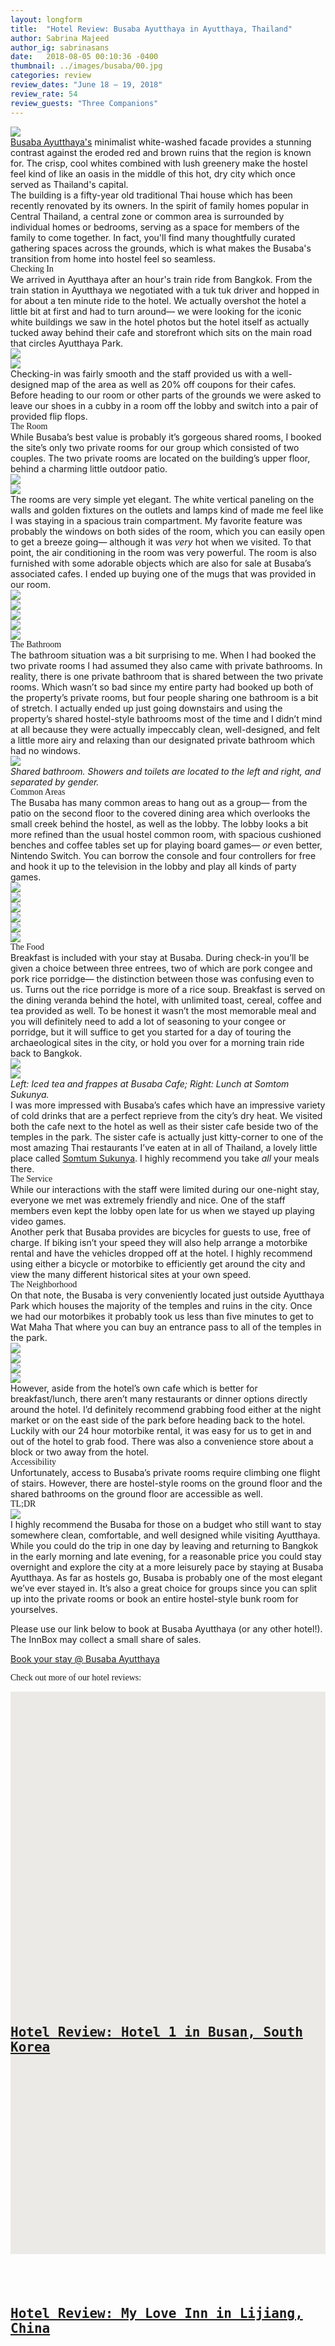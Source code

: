```yaml
---
layout: longform
title:  "Hotel Review: Busaba Ayutthaya in Ayutthaya, Thailand"
author: Sabrina Majeed
author_ig: sabrinasans
date:   2018-08-05 00:10:36 -0400
thumbnail: ../images/busaba/00.jpg
categories: review
review_dates: "June 18 — 19, 2018"
review_rate: 54
review_guests: "Three Companions"
---
```



<img class="mt4-ns mt3 mb4-ns mb3" src="/images/busaba/00.jpg">


<p class="pb3 f4" style="max-width: 650px; margin: auto;">
<a href="https://www.agoda.com/partners/partnersearch.aspx?pcs=1&cid=1801609&hid=4489474" target="new">Busaba Ayutthaya's</a> minimalist white-washed facade provides a stunning contrast against the eroded red and brown ruins that the region is known for. The crisp, cool whites combined with lush greenery make the hostel feel kind of like an oasis in the middle of this hot, dry city which once served as Thailand's capital.</p>

<p class="pb4-ns pb3" style="max-width: 650px; margin: auto;">
The building is a fifty-year old traditional Thai house which has been recently renovated by its owners. In the spirit of family homes popular in Central Thailand, a central zone or common area is surrounded by individual homes or bedrooms, serving as a space for members of the family to come together. In fact, you'll find many thoughtfully curated gathering spaces across the grounds, which is what makes the Busaba's transition from home into hostel feel so seamless.</p>

<p id="anchor" class="f3 pb2" style="max-width: 650px; margin: auto; font-family: 'Gilroy-ExtraBold';">Checking In</p>

<p class="pb4-ns pb3" style="max-width: 650px; margin: auto;">
We arrived in Ayutthaya after an hour's train ride from Bangkok. From the train station in Ayutthaya we negotiated with a tuk tuk driver and hopped in for about a ten minute ride to the hotel. We actually overshot the hotel a little bit at first and had to turn around— we were looking for the iconic white buildings we saw in the hotel photos but the hotel itself as actually tucked away behind their cafe and storefront which sits on the main road that circles Ayutthaya Park.</p>


<div class="fl w-100 w-50-ns pr1-ns mb1 mb0-ns">
<img src="../images/busaba/01.jpg">
</div>
<div class="fl w-100 w-50-ns pl1-ns mb3 mb4-ns">
<img src="../images/busaba/02.jpg">
</div>

<p class="pb4-ns pb3" style="max-width: 650px; margin: auto;">
Checking-in was fairly smooth and the staff provided us with a well-designed map of the area as well as 20% off coupons for their cafes. Before heading to our room or other parts of the grounds we were asked to leave our shoes in a cubby in a room off the lobby and switch into a pair of provided flip flops.</p>

<p class="f3 pb2" style="max-width: 650px; margin: auto; font-family: 'Gilroy-ExtraBold';">The Room</p>

<p class="pb3 pb4-ns" style="max-width: 650px; margin: auto;">
While Busaba’s best value is probably it’s gorgeous shared rooms, I booked the site’s only two private rooms for our group which consisted of two couples. The two private rooms are located on the building’s upper floor, behind a charming little outdoor patio.
</p>

<div class="fl w-100 mb1 mb2-ns">
<img src="../images/busaba/03.jpg">
</div>
<div class="fl w-100 w-100 mb3 mb4-ns">
<img src="../images/busaba/04.jpg">
</div>

<p class="pb4-ns pb3" style="max-width: 650px; margin: auto;">
The rooms are very simple yet elegant. The white vertical paneling on the walls and golden fixtures on the outlets and lamps kind of made me feel like I was staying in a spacious train compartment. My favorite feature was probably the windows on both sides of the room, which you can easily open to get a breeze going— although it was <i>very</i> hot when we visited. To that point, the air conditioning in the room was very powerful. The room is also furnished with some adorable objects which are also for sale at Busaba’s associated cafes. I ended up buying one of the mugs that was provided in our room.
</p>

<div class="fl w-100 mb1 mb2-ns">
<img src="../images/busaba/05.jpg">
</div>
<div class="fl w-100 w-50-ns pr1-ns mb1 mb0-ns">
<img src="../images/busaba/07.jpg">
</div>
<div class="fl w-100 w-50-ns pl1-ns mb1 mb2-ns">
<img src="../images/busaba/08.jpg">
</div>
<div class="fl w-100 w-50-ns pr1-ns mb1 mb0-ns">
<img src="../images/busaba/06.jpg">
</div>
<div class="fl w-100 w-50-ns pl1-ns mb3 mb4-ns">
<img src="../images/busaba/09.jpg">
</div>


<p class="f3 pb2" style="max-width: 650px; margin: auto; font-family: 'Gilroy-ExtraBold';">The Bathroom</p>

<p class="pb4-ns pb3" style="max-width: 650px; margin: auto;">The bathroom situation was a bit surprising to me. When I had booked the two private rooms I had assumed they also came with private bathrooms. In reality, there is one private bathroom that is shared between the two private rooms. Which wasn’t so bad since my entire party had booked up both of the property’s private rooms, but four people sharing one bathroom is a bit of stretch. I actually ended up just going downstairs and using the property’s shared hostel-style bathrooms most of the time and I didn’t mind at all because they were actually impeccably clean, well-designed, and felt a little more airy and relaxing than our designated private bathroom which had no windows.</p>

<div class="fn center mb2">
<img src="../images/busaba/10.jpg">
</div>
<p class="f7 pb3" style="max-width: 650px; margin: auto;">
<i>Shared bathroom. Showers and toilets are located to the left and right, and separated by gender.</i></p>

<p class="f3 pb2" style="max-width: 650px; margin: auto; font-family: 'Gilroy-ExtraBold';">Common Areas</p>

<p class="pb3 pb4-ns" style="max-width: 650px; margin: auto;">The Busaba has many common areas to hang out as a group— from the patio on the second floor to the covered dining area which overlooks the small creek behind the hostel, as well as the lobby. The lobby looks a bit more refined than the usual hostel common room, with spacious cushioned benches and coffee tables set up for playing board games— <i>or</i> even better, Nintendo Switch. You can borrow the console and four controllers for free and hook it up to the television in the lobby and play all kinds of party games.</p>

<div class="fl w-100 mb1 mb2-ns">
<img src="../images/busaba/11.jpg">
</div>
<div class="fl w-100 w-50-ns pr1-ns mb1 mb-ns">
<img src="../images/busaba/12.jpg">
</div>
<div class="fl w-100 w-50-ns pl1-ns mb1 mb2-ns">
<img src="../images/busaba/13.jpg">
</div>
<div class="fl w-100 w-50-ns pr1-ns mb1 mb-ns">
<img src="../images/busaba/14.jpg">
</div>
<div class="fl w-100 w-50-ns pl1-ns mb1 mb2-ns">
<img src="../images/busaba/15.jpg">
</div>
<div class="fl w-100 mb3 mb4-ns">
<img src="../images/busaba/16.jpg">
</div>

<p class="f3 pb2" style="max-width: 650px; margin: auto; font-family: 'Gilroy-ExtraBold';">The Food</p>

<p class="pb4-ns pb3" style="max-width: 650px; margin: auto;">
Breakfast is included with your stay at Busaba. During check-in you’ll be given a choice between three entrees, two of which are pork congee and pork rice porridge— the distinction between those was confusing even to us. Turns out the rice porridge is more of a rice soup. Breakfast is served on the dining veranda behind the hotel, with unlimited toast, cereal, coffee and tea provided as well. To be honest it wasn’t the most memorable meal and you will definitely need to add a lot of seasoning to your congee or porridge, but it will suffice to get you started for a day of touring the archaeological sites in the city, or hold you over for a morning train ride back to Bangkok.</p>

<div class="fl w-100 w-50-ns pr1-ns mb1 mb0-ns">
<img src="../images/busaba/17.jpg">
</div>
<div class="fl w-100 w-50-ns pl1-ns mb2">
<img src="../images/busaba/18.jpg">
</div>
<p class="f7 pb3" style="max-width: 650px; margin: auto;">
<i>Left: Iced tea and frappes at Busaba Cafe; Right: Lunch at Somtom Sukunya.</i></p>

<p class="pb4-ns pb3" style="max-width: 650px; margin: auto;">
I was more impressed with Busaba’s cafes which have an impressive variety of cold drinks that are a perfect reprieve from the city’s dry heat. We visited both the cafe next to the hotel as well as their sister cafe beside two of the temples in the park. The sister cafe is actually just kitty-corner to one of the most amazing Thai restaurants I’ve eaten at in all of Thailand, a lovely little place called <a href="https://www.google.co.th/maps/place/Somtum+Sukunya/@14.356765,100.569191,15z/data=!4m5!3m4!1s0x0:0xba286d9d30bc3012!8m2!3d14.356765!4d100.569191" target="new">Somtum Sukunya</a>. I highly recommend you take <i>all</i> your meals there.</p>

<p class="f3 pb2" style="max-width: 650px; margin: auto; font-family: 'Gilroy-ExtraBold';">The Service</p>

<p class="pb3" style="max-width: 650px; margin: auto;">While our interactions with the staff were limited during our one-night stay, everyone we met was extremely friendly and nice. One of the staff members even kept the lobby open late for us when we stayed up playing video games.</p>

<p class="pb3 pb4-ns" style="max-width: 650px; margin: auto;">Another perk that Busaba provides are bicycles for guests to use, free of charge. If biking isn’t your speed they will also help arrange a motorbike rental and have the vehicles dropped off at the hotel. I highly recommend using either a bicycle or motorbike to efficiently get around the city and view the many different historical sites at your own speed.
</p>

<p class="f3 pb2" style="max-width: 650px; margin: auto; font-family: 'Gilroy-ExtraBold';">The Neighborhood</p>

<p class="pb3 pb4-ns" style="max-width: 650px; margin: auto;">
On that note, the Busaba is very conveniently located just outside Ayutthaya Park which houses the majority of the temples and ruins in the city. Once we had our motorbikes it probably took us less than five minutes to get to Wat Maha That where you can buy an entrance pass to all of the temples in the park.</p>

<div class="fl w-100 mb1 mb2-ns">
<img src="../images/busaba/22.jpg">
</div>
<div class="fl w-100 w-50-ns pr1-ns mb1 mb-ns">
<img src="../images/busaba/20.jpg">
</div>
<div class="fl w-100 w-50-ns pl1-ns mb1 mb2-ns">
<img src="../images/busaba/21.jpg">
</div>
<div class="fl w-100 mb3 mb4-ns">
<img src="../images/busaba/19.jpg">
</div>

<p class="pb3 pb4-ns" style="max-width: 650px; margin: auto;">
However, aside from the hotel’s own cafe which is better for breakfast/lunch, there aren’t many restaurants or dinner options directly around the hotel. I’d definitely recommend grabbing food either at the night market or on the east side of the park before heading back to the hotel. Luckily with our 24 hour motorbike rental, it was easy for us to get in and out of the hotel to grab food. There was also a convenience store about a block or two away from the hotel. </p>

<p class="f3 pb2" style="max-width: 650px; margin: auto; font-family: 'Gilroy-ExtraBold';">Accessibility</p>

<p class="pb4" style="max-width: 650px; margin: auto;">
Unfortunately, access to Busaba’s private rooms require climbing one flight of stairs. However, there are hostel-style rooms on the ground floor and the shared bathrooms on the ground floor are accessible as well.</p>


<p class="f3 pb2" style="max-width: 650px; margin: auto; font-family: 'Gilroy-ExtraBold';">TL;DR</p>

<div class="fl w-100 mb3 mb4-ns">
<img src="../images/busaba/23.jpg">
</div>

<p class="pb4" style="max-width: 650px; margin: auto;">
I highly recommend the Busaba for those on a budget who still want to stay somewhere clean, comfortable, and well designed while visiting Ayutthaya. While you could do the trip in one day by leaving and returning to Bangkok in the early morning and late evening, for a reasonable price you could stay overnight and explore the city at a more leisurely pace by staying at Busaba Ayutthaya. As far as hostels go, Busaba is probably one of the most elegant we’ve ever stayed in. It’s also a great choice for groups since you can split up into the private rooms or book an entire hostel-style bunk room for yourselves.</p>

<div class="tc tl-ns pb4" style="max-width: 650px; margin: auto;">
<p class="lh-copy">
Please use our link below to book at Busaba Ayutthaya (or any other hotel!). The InnBox may collect a small share of sales.</p>
<a target="_blank" class="f5 link ba bw1 ph3 pv2 mb2 dib orange" href="https://www.agoda.com/partners/partnersearch.aspx?pcs=1&cid=1801609&hid=4489474">Book your stay @ Busaba Ayutthaya</a>
</div>

<p class="tc f3 pt5 pb3 lh-title" style="font-family: 'Gilroy-ExtraBold'">Check out more of our hotel reviews:</p>

<div class="fl w-100 w-50-ns pr2-ns mb4">
  <a href="http://theinnbox.co/hotel-1-busan-review/"><div class="relative" style="height: 450px; background-color:#ECEAE7;">
    <div class="bg-center cover" style="background-image: url('../images/hotel1/04.jpg'); padding-bottom:100%; width:100%;"></div>
    <div class="absolute bottom-2 bg-white pv3 ph4 mh4">
      <h2 style="font-family: 'Inconsolata', monospace;" class="mb1">
      <a class="f5 lh-title post-link" href="http://theinnbox.co/hotel-1-busan-review/">Hotel Review: Hotel 1 in Busan, South Korea</a>
      </h2>
    </div>
  </div>
</a>
</div>

<div class="fl w-100 w-50-ns pl2-ns mb1 mb0-ns">
  <a href="http://theinnbox.co/my-love-inn-lijiang-review/"><div class="relative" style="height: 450px; background-color:#ECEAE7;">
    <div class="bg-center cover" style="background-image: url('http://theinnbox.co/images/myloveinn/1.jpg'); padding-bottom:100%; width:100%;"></div>
    <div class="absolute bottom-2 bg-white pv3 ph4 mh4">
      <h2 style="font-family: 'Inconsolata', monospace;" class="mb1">
      <a class="f5 lh-title post-link" href="http://theinnbox.co/my-love-inn-lijiang-review/">Hotel Review: My Love Inn in Lijiang, China</a>
      </h2>
    </div>
  </div>
</a>
</div>
